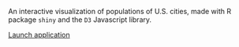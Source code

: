 An interactive visualization of populations of U.S. cities, made with R package `shiny` and the `D3` Javascript library.

[Launch application](https://sirallen.shinyapps.io/CityTraj/)
